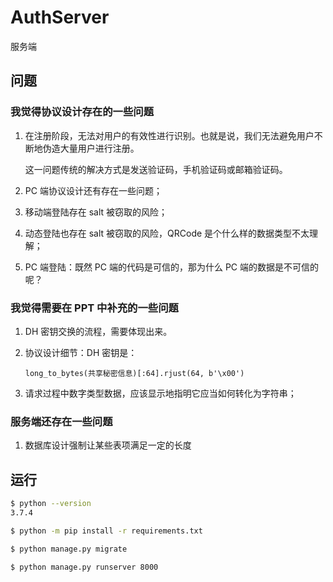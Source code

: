 # AuthServer
服务端

## 问题

### 我觉得协议设计存在的一些问题

1. 在注册阶段，无法对用户的有效性进行识别。也就是说，我们无法避免用户不断地伪造大量用户进行注册。

   这一问题传统的解决方式是发送验证码，手机验证码或邮箱验证码。

2. PC 端协议设计还有存在一些问题；

3. 移动端登陆存在 salt 被窃取的风险；

4. 动态登陆也存在 salt 被窃取的风险，QRCode 是个什么样的数据类型不太理解；

5. PC 端登陆：既然 PC 端的代码是可信的，那为什么 PC 端的数据是不可信的呢？

### 我觉得需要在 PPT 中补充的一些问题

1. DH 密钥交换的流程，需要体现出来。

2. 协议设计细节：DH 密钥是：

   ```
   long_to_bytes(共享秘密信息)[:64].rjust(64, b'\x00')
   ```

3. 请求过程中数字类型数据，应该显示地指明它应当如何转化为字符串；

### 服务端还存在一些问题

1. 数据库设计强制让某些表项满足一定的长度

## 运行

```bash
$ python --version
3.7.4

$ python -m pip install -r requirements.txt

$ python manage.py migrate

$ python manage.py runserver 8000
```